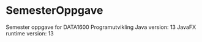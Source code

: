 # SemesterOppgave
Semester oppgave for DATA1600 Programutvikling
Java version: 13
JavaFX runtime version: 13
